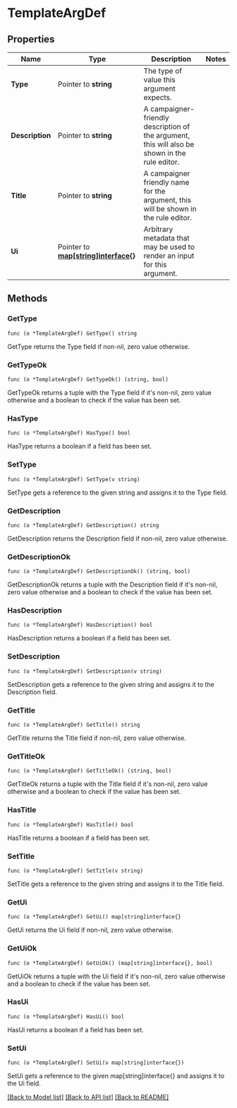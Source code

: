 # TemplateArgDef

## Properties

Name | Type | Description | Notes
------------ | ------------- | ------------- | -------------
**Type** | Pointer to **string** | The type of value this argument expects. | 
**Description** | Pointer to **string** | A campaigner-friendly description of the argument, this will also be shown in the rule editor. | 
**Title** | Pointer to **string** | A campaigner friendly name for the argument, this will be shown in the rule editor. | 
**Ui** | Pointer to [**map[string]interface{}**](.md) | Arbitrary metadata that may be used to render an input for this argument. | 

## Methods

### GetType

`func (o *TemplateArgDef) GetType() string`

GetType returns the Type field if non-nil, zero value otherwise.

### GetTypeOk

`func (o *TemplateArgDef) GetTypeOk() (string, bool)`

GetTypeOk returns a tuple with the Type field if it's non-nil, zero value otherwise
and a boolean to check if the value has been set.

### HasType

`func (o *TemplateArgDef) HasType() bool`

HasType returns a boolean if a field has been set.

### SetType

`func (o *TemplateArgDef) SetType(v string)`

SetType gets a reference to the given string and assigns it to the Type field.

### GetDescription

`func (o *TemplateArgDef) GetDescription() string`

GetDescription returns the Description field if non-nil, zero value otherwise.

### GetDescriptionOk

`func (o *TemplateArgDef) GetDescriptionOk() (string, bool)`

GetDescriptionOk returns a tuple with the Description field if it's non-nil, zero value otherwise
and a boolean to check if the value has been set.

### HasDescription

`func (o *TemplateArgDef) HasDescription() bool`

HasDescription returns a boolean if a field has been set.

### SetDescription

`func (o *TemplateArgDef) SetDescription(v string)`

SetDescription gets a reference to the given string and assigns it to the Description field.

### GetTitle

`func (o *TemplateArgDef) GetTitle() string`

GetTitle returns the Title field if non-nil, zero value otherwise.

### GetTitleOk

`func (o *TemplateArgDef) GetTitleOk() (string, bool)`

GetTitleOk returns a tuple with the Title field if it's non-nil, zero value otherwise
and a boolean to check if the value has been set.

### HasTitle

`func (o *TemplateArgDef) HasTitle() bool`

HasTitle returns a boolean if a field has been set.

### SetTitle

`func (o *TemplateArgDef) SetTitle(v string)`

SetTitle gets a reference to the given string and assigns it to the Title field.

### GetUi

`func (o *TemplateArgDef) GetUi() map[string]interface{}`

GetUi returns the Ui field if non-nil, zero value otherwise.

### GetUiOk

`func (o *TemplateArgDef) GetUiOk() (map[string]interface{}, bool)`

GetUiOk returns a tuple with the Ui field if it's non-nil, zero value otherwise
and a boolean to check if the value has been set.

### HasUi

`func (o *TemplateArgDef) HasUi() bool`

HasUi returns a boolean if a field has been set.

### SetUi

`func (o *TemplateArgDef) SetUi(v map[string]interface{})`

SetUi gets a reference to the given map[string]interface{} and assigns it to the Ui field.


[[Back to Model list]](../README.md#documentation-for-models) [[Back to API list]](../README.md#documentation-for-api-endpoints) [[Back to README]](../README.md)


